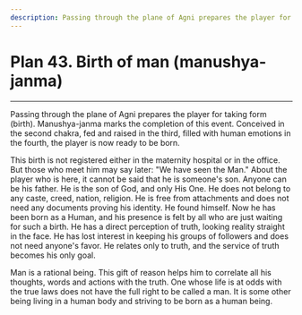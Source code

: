 ```yaml
---
description: Passing through the plane of Agni prepares the player for assuming form (birth). Manushya-janma marks the completion of this event.
---
```


# Plan 43. Birth of man (manushya-janma)

---

Passing through the plane of Agni prepares the player for taking form (birth). Manushya-janma marks the completion of this event. Conceived in the second chakra, fed and raised in the third, filled with human emotions in the fourth, the player is now ready to be born.

This birth is not registered either in the maternity hospital or in the office. But those who meet him may say later: "We have seen the Man." About the player who is here, it cannot be said that he is someone's son. Anyone can be his father. He is the son of God, and only His One. He does not belong to any caste, creed, nation, religion. He is free from attachments and does not need any documents proving his identity. He found himself. Now he has been born as a Human, and his presence is felt by all who are just waiting for such a birth. He has a direct perception of truth, looking reality straight in the face. He has lost interest in keeping his groups of followers and does not need anyone's favor. He relates only to truth, and the service of truth becomes his only goal.

Man is a rational being. This gift of reason helps him to correlate all his thoughts, words and actions with the truth. One whose life is at odds with the true laws does not have the full right to be called a man. It is some other being living in a human body and striving to be born as a human being.
